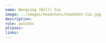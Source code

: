 ```yaml
---
name: Wenqiang (Will) Cui
image: ../images/headshots/headshot-Cui.jpg
description: 
role: postdoc
aliases:
links:
---
```



